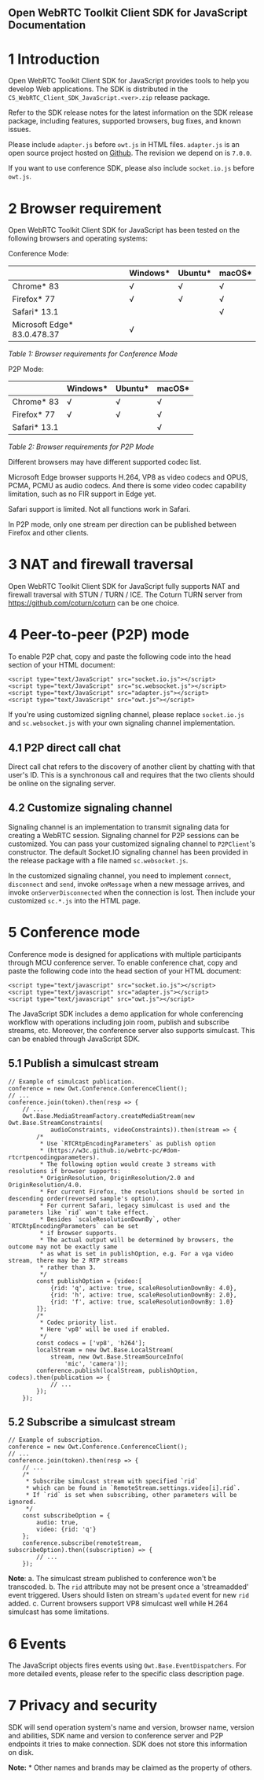 Open WebRTC Toolkit Client SDK for JavaScript Documentation
------------------

# 1 Introduction
Open WebRTC Toolkit Client SDK for JavaScript provides tools to help you develop Web applications. The SDK is distributed in the `CS_WebRTC_Client_SDK_JavaScript.<ver>.zip`  release package.

Refer to the SDK release notes for the latest information on the SDK release package, including features, supported browsers, bug fixes, and known issues.

Please include `adapter.js` before `owt.js` in HTML files. `adapter.js` is an open source project hosted on [Github](https://github.com/webrtc/adapter). The revision we depend on is `7.0.0`.

If you want to use conference SDK, please also include `socket.io.js` before `owt.js`.

# 2 Browser requirement

Open WebRTC Toolkit Client SDK for JavaScript has been tested on the following browsers and operating systems:

Conference Mode:

|                                 | Windows* | Ubuntu* | macOS* |
| ------------------------------- | -------- | ------- |------- |
| Chrome* 83                      | √        | √       | √      |
| Firefox* 77                     | √        | √       | √      |
| Safari* 13.1                    |          |         | √      |
| Microsoft Edge* 83.0.478.37     | √        |         |        |    |

*Table 1: Browser requirements for Conference Mode*


P2P Mode:

|                                 | Windows* | Ubuntu* | macOS* |
| ------------------------------- | -------- | ------- |------- |
| Chrome* 83                      | √        | √       | √      |
| Firefox* 77                     | √        | √       | √      |
| Safari* 13.1                    |          |         | √      |

*Table 2: Browser requirements for P2P Mode*


Different browsers may have different supported codec list.

Microsoft Edge browser supports H.264, VP8 as video codecs and OPUS, PCMA, PCMU as audio codecs. And there is some video codec capability limitation, such as no FIR support in Edge yet.

Safari support is limited. Not all functions work in Safari.

In P2P mode, only one stream per direction can be published between Firefox and other clients.

# 3 NAT and firewall traversal
Open WebRTC Toolkit Client SDK for JavaScript fully supports NAT and firewall traversal with STUN / TURN / ICE. The Coturn TURN server from https://github.com/coturn/coturn can be one choice.

# 4 Peer-to-peer (P2P) mode
To enable P2P chat, copy and paste the following code into the head section of your HTML document:
~~~~~~{.js}
<script type="text/JavaScript" src="socket.io.js"></script>
<script type="text/JavaScript" src="sc.websocket.js"></script>
<script type="text/JavaScript" src="adapter.js"></script>
<script type="text/JavaScript" src="owt.js"></script>
~~~~~~
If you're using customized signling channel, please replace `socket.io.js` and `sc.websocket.js` with your own signaling channel implementation.

## 4.1 P2P direct call chat

Direct call chat refers to the discovery of another client by chatting with that user's ID. This is a synchronous call and requires that the two clients should be online on the signaling server.

## 4.2 Customize signaling channel

Signaling channel is an implementation to transmit signaling data for creating a WebRTC session. Signaling channel for P2P sessions can be customized. You can pass your customized signaling channel to `P2PClient`'s constructor. The default Socket.IO signaling channel has been provided in the release package with a file named `sc.websocket.js`.

In the customized signaling channel, you need to implement `connect`, `disconnect` and `send`, invoke `onMessage` when a new message arrives, and invoke `onServerDisconnected` when the connection is lost. Then include your customized `sc.*.js` into the HTML page.

# 5 Conference mode

Conference mode is designed for applications with multiple participants through MCU conference server. To enable conference chat, copy and paste the following code into the head section of your HTML document:
~~~~~~{.js}
<script type="text/javascript" src="socket.io.js"></script>
<script type="text/javascript" src="adapter.js"></script>
<script type="text/javascript" src="owt.js"></script>
~~~~~~

The JavaScript SDK includes a demo application for whole conferencing workflow with operations including join room, publish and subscribe streams, etc. Moreover, the conference server also supports simulcast. This can be enabled through JavaScript SDK.

## 5.1 Publish a simulcast stream
~~~~~~{.js}
// Example of simulcast publication.
conference = new Owt.Conference.ConferenceClient();
// ...
conference.join(token).then(resp => {
    // ...
    Owt.Base.MediaStreamFactory.createMediaStream(new Owt.Base.StreamConstraints(
            audioConstraints, videoConstraints)).then(stream => {
        /*
         * Use `RTCRtpEncodingParameters` as publish option
         * (https://w3c.github.io/webrtc-pc/#dom-rtcrtpencodingparameters).
         * The following option would create 3 streams with resolutions if browser supports:
         * OriginResolution, OriginResolution/2.0 and OriginResolution/4.0.
         * For current Firefox, the resolutions should be sorted in descending order(reversed sample's option).
         * For current Safari, legacy simulcast is used and the parameters like `rid` won't take effect.
         * Besides `scaleResolutionDownBy`, other `RTCRtpEncodingParameters` can be set
         * if browser supports.
         * The actual output will be determined by browsers, the outcome may not be exactly same
         * as what is set in publishOption, e.g. For a vga video stream, there may be 2 RTP streams
         * rather than 3.
         */
        const publishOption = {video:[
            {rid: 'q', active: true, scaleResolutionDownBy: 4.0},
            {rid: 'h', active: true, scaleResolutionDownBy: 2.0},
            {rid: 'f', active: true, scaleResolutionDownBy: 1.0}
        ]};
        /*
         * Codec priority list.
         * Here 'vp8' will be used if enabled.
         */
        const codecs = ['vp8', 'h264'];
        localStream = new Owt.Base.LocalStream(
            stream, new Owt.Base.StreamSourceInfo(
                'mic', 'camera'));
        conference.publish(localStream, publishOption, codecs).then(publication => {
            // ...
        });
    });
~~~~~~

## 5.2 Subscribe a simulcast stream
~~~~~~{.js}
// Example of subscription.
conference = new Owt.Conference.ConferenceClient();
// ...
conference.join(token).then(resp => {
    // ...
    /*
     * Subscribe simulcast stream with specified `rid`
     * which can be found in `RemoteStream.settings.video[i].rid`.
     * If `rid` is set when subscribing, other parameters will be ignored.
     */
    const subscribeOption = {
        audio: true,
        video: {rid: 'q'}
    };
    conference.subscribe(remoteStream, subscribeOption).then((subscription) => {
        // ...
    });
~~~~~~

**Note**:
a. The simulcast stream published to conference won't be transcoded.
b. The `rid` attribute may not be present once a 'streamadded' event triggered. Users should listen on stream's `updated` event for new `rid` added.
c. Current browsers support VP8 simulcast well while H.264 simulcast has some limitations.

# 6 Events

The JavaScript objects fires events using `Owt.Base.EventDispatchers`. For more detailed events, please refer to the specific class description page.

# 7 Privacy and security
SDK will send operation system's name and version, browser name, version and abilities, SDK name and version to conference server and P2P endpoints it tries to make connection. SDK does not store this information on disk.

**Note:** \* Other names and brands may be claimed as the property of others.
